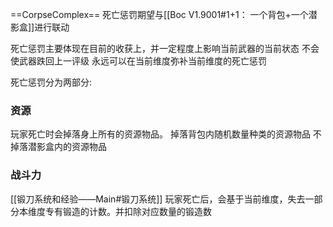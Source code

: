 ==CorpseComplex==
死亡惩罚期望与[[Boc V1.9001#1+1： 一个背包+一个潜影盒]]进行联动

死亡惩罚主要体现在目前的收获上，并一定程度上影响当前武器的当前状态
不会使武器跌回上一评级
永远可以在当前维度弥补当前维度的死亡惩罚

死亡惩罚分为两部分:
### 资源
玩家死亡时会掉落身上所有的资源物品。
掉落背包内随机数量种类的资源物品
不掉落潜影盒内的资源物品


### 战斗力
[[锻刀系统和经验——Main#锻刀系统]]
玩家死亡后，会基于当前维度，失去一部分本维度专有锻造的计数。并扣除对应数量的锻造数




